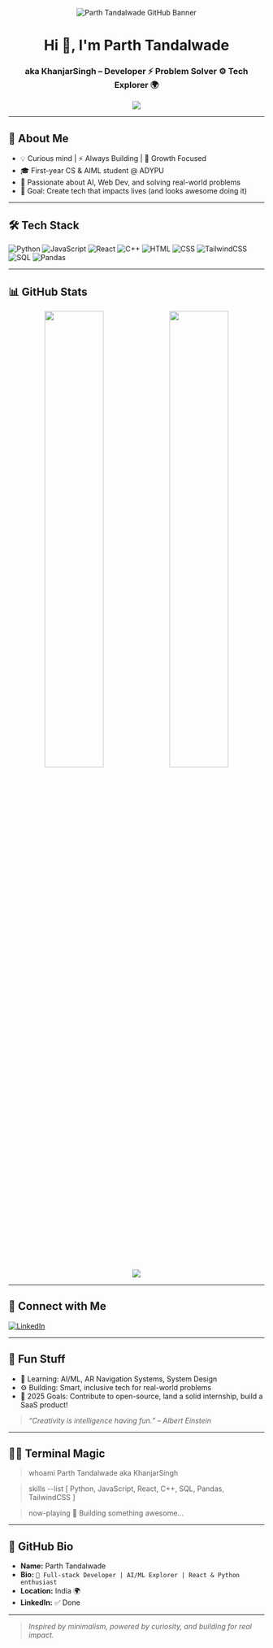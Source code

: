 <p align="center">
  <img src="https://raw.githubusercontent.com/KhanjarSingh/KhanjarSingh/main/banner-light.png" alt="Parth Tandalwade GitHub Banner" />
</p>

<h1 align="center">Hi 👋, I'm Parth Tandalwade</h1>
<h3 align="center">aka KhanjarSingh – Developer ⚡ Problem Solver ⚙️ Tech Explorer 🌍</h3>

<p align="center">
  <img src="https://readme-typing-svg.herokuapp.com?font=Fira+Code&weight=500&size=24&pause=1000&color=4B4B4B&center=true&vCenter=true&width=500&lines=Full-Stack+Developer;AI/ML+%7C+React+%7C+Python+Explorer;C%2B%2B+%7C+Pandas+%7C+Web+Dev+Enthusiast;Building+cool+stuff+%F0%9F%92%BB" />
</p>

---

## 🚀 About Me

- 💡 Curious mind | ⚡ Always Building | 🎯 Growth Focused  
- 🎓 First-year CS & AIML student @ ADYPU  
- 🤖 Passionate about AI, Web Dev, and solving real-world problems  
- 🌟 Goal: Create tech that impacts lives (and looks awesome doing it)

---

## 🛠️ Tech Stack

![Python](https://img.shields.io/badge/Python-FFD43B?style=flat&logo=python&logoColor=darkgreen)
![JavaScript](https://img.shields.io/badge/JavaScript-F7DF1E?style=flat&logo=javascript&logoColor=black)
![React](https://img.shields.io/badge/React-61DAFB?style=flat&logo=react&logoColor=black)
![C++](https://img.shields.io/badge/C++-00599C?style=flat&logo=c%2B%2B&logoColor=white)
![HTML](https://img.shields.io/badge/HTML5-E34F26?style=flat&logo=html5&logoColor=white)
![CSS](https://img.shields.io/badge/CSS3-1572B6?style=flat&logo=css3&logoColor=white)
![TailwindCSS](https://img.shields.io/badge/TailwindCSS-38B2AC?style=flat&logo=tailwind-css&logoColor=white)
![SQL](https://img.shields.io/badge/SQL-4479A1?style=flat&logo=mysql&logoColor=white)
![Pandas](https://img.shields.io/badge/Pandas-150458?style=flat&logo=pandas&logoColor=white)

---

## 📊 GitHub Stats

<p align="center">
  <img src="https://github-readme-stats.vercel.app/api?username=KhanjarSingh&show_icons=true&theme=light" width="48%"/>
  <img src="https://github-readme-streak-stats.herokuapp.com/?user=KhanjarSingh&theme=default" width="48%"/>
</p>
<p align="center">
  <img src="https://github-profile-trophy.vercel.app/?username=KhanjarSingh&theme=flat&no-frame=true&column=7" />
</p>

---

## 🔗 Connect with Me

[![LinkedIn](https://img.shields.io/badge/LinkedIn-Parth_Tandalwade-0077B5?style=flat-square&logo=linkedin)](https://www.linkedin.com/in/parth-tandalwade-295882323/)

---

## 🔮 Fun Stuff

- 🧠 Learning: AI/ML, AR Navigation Systems, System Design  
- ⚙️ Building: Smart, inclusive tech for real-world problems  
- 🎯 2025 Goals: Contribute to open-source, land a solid internship, build a SaaS product!  

> _“Creativity is intelligence having fun.” – Albert Einstein_

---

## 🧙‍♂️ Terminal Magic

> whoami
Parth Tandalwade aka KhanjarSingh

> skills --list
[ Python, JavaScript, React, C++, SQL, Pandas, TailwindCSS ]

> now-playing
🎯 Building something awesome...

---

## 📝 GitHub Bio

- **Name:** Parth Tandalwade  
- **Bio:** `🚀 Full-stack Developer | AI/ML Explorer | React & Python enthusiast`  
- **Location:** India 🌍  
- **LinkedIn:** ✅ Done  


---

> _Inspired by minimalism, powered by curiosity, and building for real impact._
